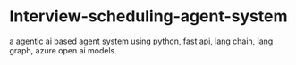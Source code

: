 # Interview-scheduling-agent-system

a agentic ai based agent system using python, fast api, lang chain, lang graph, azure open ai models.
